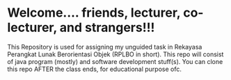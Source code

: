 # Welcome.... friends, lecturer, co-lecturer, and strangers!!!
This Repository is used for assigning my unguided task in Rekayasa Perangkat Lunak Berorientasi Objek (RPLBO in short).
This repo will consist of java program (mostly) and software development stuff(s).
You can clone this repo AFTER the class ends, for educational purpose ofc.
